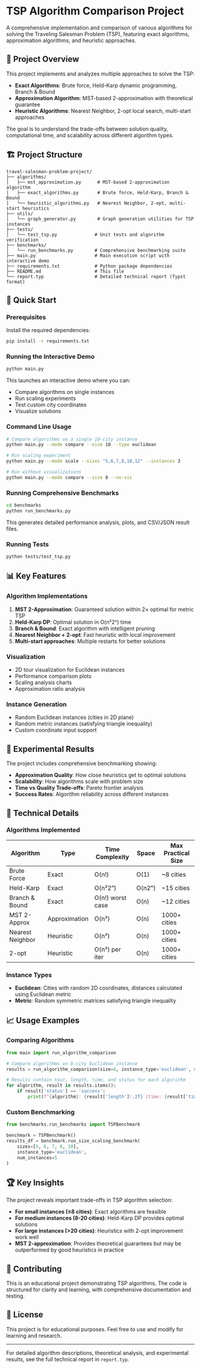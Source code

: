 # TSP Algorithm Comparison Project

A comprehensive implementation and comparison of various algorithms for solving the Traveling Salesman Problem (TSP), featuring exact algorithms, approximation algorithms, and heuristic approaches.

## 🎯 Project Overview

This project implements and analyzes multiple approaches to solve the TSP:

- **Exact Algorithms**: Brute force, Held-Karp dynamic programming, Branch & Bound
- **Approximation Algorithm**: MST-based 2-approximation with theoretical guarantee
- **Heuristic Algorithms**: Nearest Neighbor, 2-opt local search, multi-start approaches

The goal is to understand the trade-offs between solution quality, computational time, and scalability across different algorithm types.

## 🏗️ Project Structure

```
travel-salesman-problem-project/
├── algorithms/
│   ├── mst_approximation.py      # MST-based 2-approximation algorithm
│   ├── exact_algorithms.py       # Brute force, Held-Karp, Branch & Bound
│   └── heuristic_algorithms.py   # Nearest Neighbor, 2-opt, multi-start heuristics
├── utils/
│   └── graph_generator.py        # Graph generation utilities for TSP instances
├── tests/
│   └── test_tsp.py              # Unit tests and algorithm verification
├── benchmarks/
│   └── run_benchmarks.py        # Comprehensive benchmarking suite
├── main.py                      # Main execution script with interactive demo
├── requirements.txt             # Python package dependencies
├── README.md                    # This file
└── report.typ                   # Detailed technical report (Typst format)
```

## 🚀 Quick Start

### Prerequisites

Install the required dependencies:

```bash
pip install -r requirements.txt
```

### Running the Interactive Demo

```bash
python main.py
```

This launches an interactive demo where you can:
- Compare algorithms on single instances
- Run scaling experiments
- Test custom city coordinates
- Visualize solutions

### Command Line Usage

```bash
# Compare algorithms on a single 10-city instance
python main.py --mode compare --size 10 --type euclidean

# Run scaling experiment
python main.py --mode scale --sizes "5,6,7,8,10,12" --instances 3

# Run without visualizations
python main.py --mode compare --size 8 --no-viz
```

### Running Comprehensive Benchmarks

```bash
cd benchmarks
python run_benchmarks.py
```

This generates detailed performance analysis, plots, and CSV/JSON result files.

### Running Tests

```bash
python tests/test_tsp.py
```

## 📊 Key Features

### Algorithm Implementations

1. **MST 2-Approximation**: Guaranteed solution within 2× optimal for metric TSP
2. **Held-Karp DP**: Optimal solution in O(n²2ⁿ) time
3. **Branch & Bound**: Exact algorithm with intelligent pruning
4. **Nearest Neighbor + 2-opt**: Fast heuristic with local improvement
5. **Multi-start approaches**: Multiple restarts for better solutions

### Visualization

- 2D tour visualization for Euclidean instances
- Performance comparison plots
- Scaling analysis charts
- Approximation ratio analysis

### Instance Generation

- Random Euclidean instances (cities in 2D plane)
- Random metric instances (satisfying triangle inequality)
- Custom coordinate input support

## 🧪 Experimental Results

The project includes comprehensive benchmarking showing:

- **Approximation Quality**: How close heuristics get to optimal solutions
- **Scalability**: How algorithms scale with problem size
- **Time vs Quality Trade-offs**: Pareto frontier analysis
- **Success Rates**: Algorithm reliability across different instances

## 🔧 Technical Details

### Algorithms Implemented

| Algorithm | Type | Time Complexity | Space | Max Practical Size |
|-----------|------|-----------------|-------|-------------------|
| Brute Force | Exact | O(n!) | O(1) | ~8 cities |
| Held-Karp | Exact | O(n²2ⁿ) | O(n2ⁿ) | ~15 cities |
| Branch & Bound | Exact | O(n!) worst case | O(n) | ~12 cities |
| MST 2-Approx | Approximation | O(n²) | O(n) | 1000+ cities |
| Nearest Neighbor | Heuristic | O(n²) | O(n) | 1000+ cities |
| 2-opt | Heuristic | O(n²) per iter | O(n) | 1000+ cities |

### Instance Types

- **Euclidean**: Cities with random 2D coordinates, distances calculated using Euclidean metric
- **Metric**: Random symmetric matrices satisfying triangle inequality

## 📈 Usage Examples

### Comparing Algorithms

```python
from main import run_algorithm_comparison

# Compare algorithms on 8-city Euclidean instance
results = run_algorithm_comparison(size=8, instance_type='euclidean', seed=42)

# Results contain tour, length, time, and status for each algorithm
for algorithm, result in results.items():
    if result['status'] == 'success':
        print(f"{algorithm}: {result['length']:.2f} (time: {result['time']:.3f}s)")
```

### Custom Benchmarking

```python
from benchmarks.run_benchmarks import TSPBenchmark

benchmark = TSPBenchmark()
results_df = benchmark.run_size_scaling_benchmark(
    sizes=[5, 6, 7, 8, 10],
    instance_type='euclidean',
    num_instances=5
)
```

## 🏆 Key Insights

The project reveals important trade-offs in TSP algorithm selection:

- **For small instances (≤8 cities)**: Exact algorithms are feasible
- **For medium instances (8-20 cities)**: Held-Karp DP provides optimal solutions
- **For large instances (>20 cities)**: Heuristics with 2-opt improvement work well
- **MST 2-approximation**: Provides theoretical guarantees but may be outperformed by good heuristics in practice

## 📝 Contributing

This is an educational project demonstrating TSP algorithms. The code is structured for clarity and learning, with comprehensive documentation and testing.

## 📄 License

This project is for educational purposes. Feel free to use and modify for learning and research.

---

For detailed algorithm descriptions, theoretical analysis, and experimental results, see the full technical report in `report.typ`.
